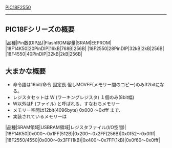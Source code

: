 ﻿[PIC18F2550](PIC18F2550.md) 

- - - -
## PIC18Fシリーズの概要

|品種|Pin数(DIP品)|FlashROM容量|SRAM|EEPROM|
|18F14K50|20PinDIP|16kB|768B|256B|
|18F2550|28PinDIP|32kB|2kB|256B|
|18F4550|40PinDIP|32kB|2kB|256B|

## 大まかな概要
- 命令語は16bit/命令 固定長.但しMOVFF(メモリー間のコピー)のみ32bitになる。
- レジスタセットは W (ワーキングレジスタ) １個のみ(8bit幅)
- W以外はF (ファイル) と呼ばれる、すなわちメモリー
- メモリー空間は12bit(4096byte) 0x000 〜0xfff まで.
- 実装されているメモリーは

<!-- dummy comment line for breaking list -->

|品種|SRAM領域|USBRAM領域|レジスタファイル(I/O空間)|
|18F14K50|0x000〜0x1FF(512B)|0x200〜0x2FF(256B)|0x0f52〜0x0fff|
|18F2550/4550|0x000〜0x3FF(1kB)|0x400〜0x7FF(1kB)|0x0f60〜0x0fff|

